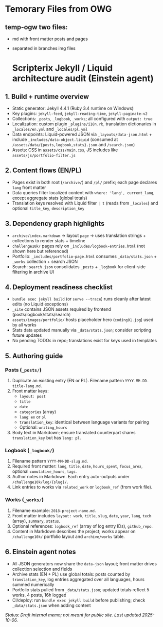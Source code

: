 # Temorary Files from OWG
## temp-ogw two files:
- md with front matter posts and pages
- separated in branches img files

  # Scripterix Jekyll / Liquid architecture audit (Einstein agent)

## 1. Build + runtime overview

- Static generator: Jekyll 4.4.1 (Ruby 3.4 runtime on Windows)
- Key plugins: `jekyll-feed`, `jekyll-reading-time`, `jekyll-paginate-v2`
- Collections: `_posts`, `_logbook`, `_works`; all configured with `output: true`
- Localization: custom plugin `_plugins/i18n.rb`, translation dictionaries in `_locales/en.yml` and `_locales/pl.yml`
- Data endpoints: Liquid-powered JSON via `_layouts/data-json.html` + include `_includes/data-object.liquid` (consumed at `/assets/data/{posts,logbook,stats}.json` and `/search.json`)
- Assets: CSS in `assets/css/main.css`, JS includes like `assets/js/portfolio-filter.js`

## 2. Content flows (EN/PL)

- Pages exist in both root (`/archive/`) and `/pl/` prefix; each page declares `lang` front matter
- Data queries filter localized content with `where: 'lang', current_lang`, except aggregate stats (global totals)
- Translation keys resolved with Liquid filter `| t` (reads from `_locales`) and optional `title_key`, `description_key`

## 3. Dependency graph highlights

- `archive/index.markdown` → layout `page` → uses translation strings + collections to render stats + timeline
- `challenge10k/` pages rely on `_includes/logbook-entries.html` (not shown here but referenced)
- Portfolio: `_includes/portfolio-page.html` consumes `_data/stats.json` + `_works` collection + search JSON
- Search: `search.json` consolidates `_posts` + `_logbook` for client-side filtering in archive UI

## 4. Deployment readiness checklist

- `bundle exec jekyll build` (or `serve --trace`) runs cleanly after latest edits (no Liquid exceptions)
- `_site` contains JSON assets required by frontend (posts/logbook/stats/search)
- `assets/images/portfolio/` hosts placeholder hero (`coding01.jpg`) used by all works
- Stats data updated manually via `_data/stats.json`; consider scripting future updates
- No pending TODOs in repo; translations exist for keys used in templates

## 5. Authoring guide

### Posts (`_posts/`)

1. Duplicate an existing entry (EN or PL). Filename pattern `YYYY-MM-DD-title-lang.md`.
2. Front matter keys:
   - `layout: post`
   - `title`
   - `date`
   - `categories` (array)
   - `lang`: `en` or `pl`
   - `translation_key`: identical between language variants for pairing
   - Optional: `writing_hours`
3. Body text in Markdown; ensure translated counterpart shares `translation_key` but has `lang: pl`.

### Logbook (`_logbook/`)

1. Filename pattern `YYYY-MM-DD-slug.md`.
2. Required front matter: `lang`, `title`, `date`, `hours_spent`, `focus_area`, optional `cumulative_hours`, `tags`.
3. Author notes in Markdown. Each entry auto-outputs under `/challenge10k/log/{slug}/`.
4. Link entries to works via `related_work` or `logbook_ref` (from work file).

### Works (`_works/`)

1. Filename example: `2018-project-name.md`.
2. Front matter includes `layout: work`, `title`, `slug`, `date`, `year`, `lang`, `tech` (array), `summary`, `status`.
3. Optional references: `logbook_ref` (array of log entry IDs), `github_repo`.
4. Content in Markdown describes the project; works appear on `/challenge10k/` portfolio layout and `archive/works` table.

## 6. Einstein agent notes

- All JSON generators now share the `data-json` layout; front matter drives collection selection and fields
- Archive stats (EN + PL) use global totals: posts counted by `translation_key`, log entries aggregated over all languages, hours summed numerically
- Portfolio stats pulled from `_data/stats.json`; updated totals reflect 5 works, 4 posts, 16h logged
- CI/deploy: run `bundle exec jekyll build` before publishing; check `_data/stats.json` when adding content

_Status: Draft internal memo; not meant for public site. Last updated 2025-10-06._

